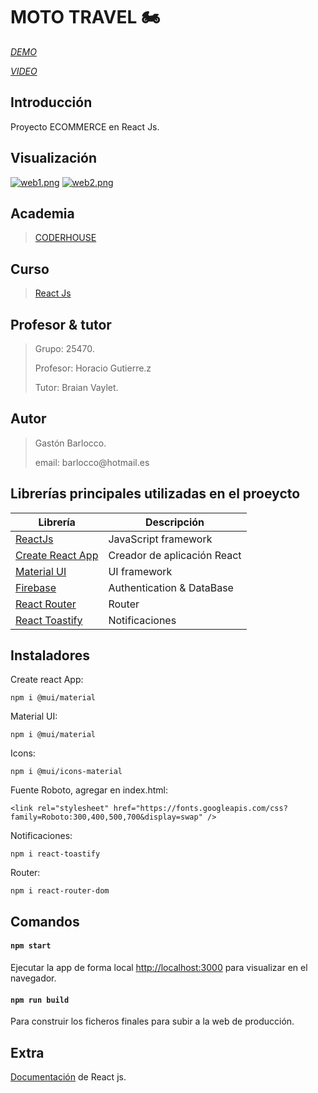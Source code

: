 # MOTO TRAVEL :motorcycle:

*<p>[DEMO](https://mototravelgastonbarlocco.netlify.app)*</p>
*<p>[VIDEO](/)*</p>

## Introducción
Proyecto ECOMMERCE en React Js.

## Visualización
[![web1.png](https://i.postimg.cc/4dh3hhNZ/web1.png)](https://postimg.cc/Q9hD2CTn)
[![web2.png](https://i.postimg.cc/gkp0nj9F/web2.png)](https://postimg.cc/grMp7YkN)

## Academia
> [CODERHOUSE](https://www.coderhouse.com.uy)


## Curso
> [React Js](https://www.coderhouse.com.uy/online/reactjs)


## Profesor & tutor
> <p>Grupo: 25470.</p>
> <p>Profesor: Horacio Gutierre.z</p>
> <p>Tutor: Braian Vaylet.</p> 


## Autor
> <p>Gastón Barlocco. </p>
> <p>email: barlocco@hotmail.es </p>


## Librerías principales utilizadas en el proeycto

| Librería                                                         | Descripción                 |
| ---------------------------------------------------------------- | ----------------------------|
| [ReactJs](https://es.reactjs.org/)                               | JavaScript framework        |
| [Create React App](https://github.com/facebook/create-react-app) | Creador de aplicación React |
| [Material  UI](https://mui.com)                                  | UI framework                |
| [Firebase](https://firebase.google.com/?hl=es)                   | Authentication & DataBase   |
| [React Router](https://reactrouter.com/)                         | Router                      |
| [React Toastify](https://www.npmjs.com/package/react-toastify)   | Notificaciones              |


## Instaladores

Create react App:
``` 
npm i @mui/material  
```

Material UI:
``` 
npm i @mui/material  
```

Icons:
``` 
npm i @mui/icons-material
```

Fuente Roboto, agregar en index.html:
``` 
<link rel="stylesheet" href="https://fonts.googleapis.com/css?family=Roboto:300,400,500,700&display=swap" /> 
```

Notificaciones:
``` 
npm i react-toastify 
```

Router:
``` 
npm i react-router-dom 
```


## Comandos

#### `npm start`
Ejecutar la app de forma local
[http://localhost:3000](http://localhost:3000) para visualizar en el navegador.

#### `npm run build`
Para construir los ficheros finales para subir a la web de producción. 


## Extra
[Documentación](https://reactjs.org/) de React js.